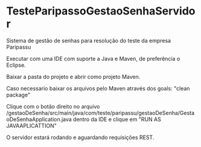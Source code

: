 # TesteParipassoGestaoSenhaServidor
Sistema de gestão de senhas para resolução do teste da empresa Paripassu

Executar com uma IDE com suporte a Java e Maven, de preferência o Eclipse.

Baixar a pasta do projeto e abrir como projeto Maven.

Caso necessario baixar os arquivos pelo Maven através dos goals: "clean package"

Clique com o botão direito no arquivo /gestaoDeSenha/src/main/java/com/teste/paripassu/gestaoDeSenha/GestaoDeSenhaApplication.java dentro da IDE e clique em "RUN AS JAVAAPLICATTION"

O servidor estará rodando e aguardando requisições REST.
